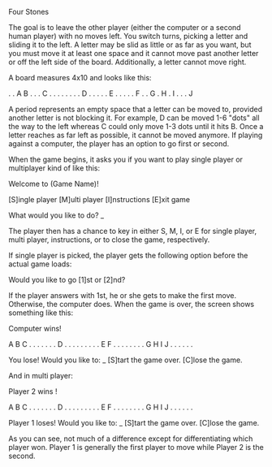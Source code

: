 Four Stones

The goal is to leave the other player (either the computer or a second human player) with no moves left. You switch turns, picking a letter and sliding it to the left. A letter may be slid as little or as far as you want, but you must move it at least one space and it cannot move past another letter or off the left side of the board. Additionally, a letter cannot move right.

A board measures 4x10 and looks like this:

. . A B . . . C . . 
. . . . . . D . . .
. . E . . . . . F .
. G . H . I . . . J

A period represents an empty space that a letter can be moved to, provided another letter is not blocking it. For example, D can be moved 1-6 "dots" all the way to the left whereas C could only move 1-3 dots until it hits B. Once a letter reaches as far left as possible, it cannot be moved anymore. If playing against a computer, the player has an option to go first or second.

When the game begins, it asks you if you want to play single player or multiplayer kind of like this:

Welcome to (Game Name)!

[S]ingle player
[M]ulti player
[I]nstructions
[E]xit game

What would you like to do? _

The player then has a chance to key in either S, M, I, or E for single player, multi player, instructions, or to close the game, respectively.

If single player is picked, the player gets the following option before the actual game loads:

Would you like to go [1]st or [2]nd?

If the player answers with 1st, he or she gets to make the first move. Otherwise, the computer does. When the game is over, the screen shows something like this:

Computer wins!

A B C . . . . . . . 
D . . . . . . . . .
E F . . . . . . . .
G H I J . . . . . .

You lose! Would you like to: _
[S]tart the game over.
[C]lose the game.

And in multi player:

 Player 2 wins !

A B C . . . . . . . 
D . . . . . . . . .
E F . . . . . . . .
G H I J . . . . . .

Player 1 loses! Would you like to: _
[S]tart the game over.
[C]lose the game.

As you can see, not much of a difference except for differentiating which player won. Player 1 is generally the first player to move while Player 2 is the second.